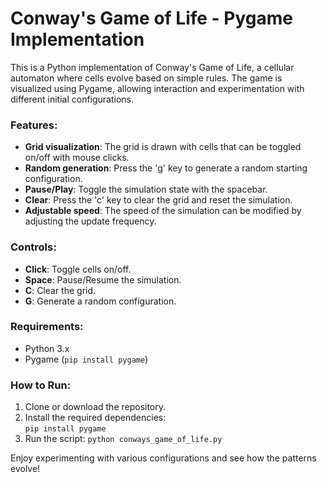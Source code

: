 # Conway's Game of Life - Pygame Implementation

This is a Python implementation of Conway's Game of Life, a cellular automaton where cells evolve based on simple rules. The game is visualized using Pygame, allowing interaction and experimentation with different initial configurations.

### Features:
- **Grid visualization**: The grid is drawn with cells that can be toggled on/off with mouse clicks.
- **Random generation**: Press the 'g' key to generate a random starting configuration.
- **Pause/Play**: Toggle the simulation state with the spacebar.
- **Clear**: Press the 'c' key to clear the grid and reset the simulation.
- **Adjustable speed**: The speed of the simulation can be modified by adjusting the update frequency.

### Controls:
- **Click**: Toggle cells on/off.
- **Space**: Pause/Resume the simulation.
- **C**: Clear the grid.
- **G**: Generate a random configuration.

### Requirements:
- Python 3.x
- Pygame (`pip install pygame`)

### How to Run:
1. Clone or download the repository.
2. Install the required dependencies:  
   `pip install pygame`
3. Run the script:
   `python conways_game_of_life.py`

Enjoy experimenting with various configurations and see how the patterns evolve!
